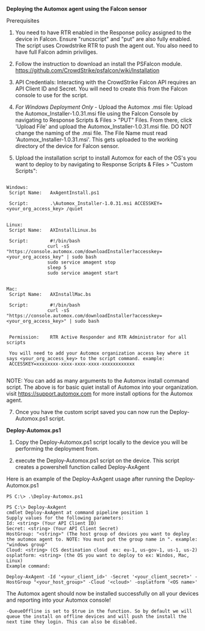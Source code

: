 **Deploying the Automox agent using the Falcon sensor**

Prerequisites

1. You need to have RTR enabled in the Response policy assigned to the device in Falcon. Ensure "runcscript" and "put" are also fully enabled. The script uses Crowdstrike RTR to push the agent out. You also need to have full Falcon admin priviliges.

2. Follow the instruction to download an install the PSFalcon module. https://github.com/CrowdStrike/psfalcon/wiki/Installation

3. API Credentials: Interacting with the CrowdStrike Falcon API requires an API Client ID and Secret. You will need to create this from the Falcon console to use for the script.

4. *For Windows Deployment Only* - Upload the Automox .msi file: Upload the Automox_Installer-1.0.31.msi file using the Falcon Console by navigating to Response Scripts & Files > "PUT" Files. From there, click 'Upload File' and upload the Automox_Installer-1.0.31.msi file. DO NOT change the naming of the .msi file. The File Name must read 'Automox_Installer-1.0.31.msi'. This gets uploaded to the working directory of the device for Falcon sensor. 

5. Upload the installation script to install Automox for each of the OS's you want to deploy to by navigating to Response Scripts & Files > "Custom Scripts":

 
 ```
 
 Windows:
  Script Name:   AxAgentInstall.ps1
 
  Script:        .\Automox_Installer-1.0.31.msi ACCESSKEY=<your_org_access_key> /quiet
  
 
 Linux:
  Script Name:   AXInstallLinux.bs
 
  Script:        #!/bin/bash
                curl -sS "https://console.automox.com/downloadInstaller?accesskey=<your_org_access_key" | sudo bash
                sudo service amagent stop
                sleep 5
                sudo service amagent start 
 
 
 Mac: 
  Script Name:   AXInstallMac.bs
 
  Script:        #!/bin/bash
                curl -sS "https://console.automox.com/downloadInstaller?accesskey=<your_org_access_key>" | sudo bash

 
  Permission:    RTR Active Responder and RTR Administrator for all scripts
  
  You will need to add your Automox organization access key where it says <your_org_access_key> to the script command. example:
  ACCESSKEY=xxxxxxxx-xxxx-xxxx-xxxx-xxxxxxxxxxxx
  
  ```

  NOTE: You can add as many arguments to the Automox install command script. The above is for basic quiet install of Automox into your organization. 
  visit https://support.automox.com for more install options for the Automox agent.
  

7. Once you have the custom script saved you can now run the Deploy-Automox.ps1 script.



**Deploy-Automox.ps1**
1. Copy the Deploy-Automox.ps1 script locally to the device you will be performing the deployment from.

2. execute the Deploy-Automox.ps1 script on the device. This script creates a powershell function called Deploy-AxAgent

  Here is an example of the Deploy-AxAgent usage after running the Deploy-Automox.ps1

  ```
  PS C:\> .\Deploy-Automox.ps1

  PS C:\> Deploy-AxAgent
  cmdlet Deploy-AxAgent at command pipeline position 1
  Supply values for the following parameters:
  Id: <string> (Your API Client ID)
  Secret: <string> (Your API Client Secret) 
  HostGroup: "<string>" (The host group of devices you want to deploy the automox agent to. NOTE: You must put the group name in ". example: "windows group"
  Cloud: <string> (CS destination cloud  ex: eu-1, us-gov-1, us-1, us-2)
  osplatform: <string> (the OS you want to deploy to ex: Windos, Mac, Linux)
  Example command:
  ```

  ```
  Deploy-AxAgent -Id '<your_client_id>' -Secret '<your_client_secret>' -HostGroup "<your_host_group>" -Cloud '<cloud>' -osplatform '<OS name>'
  ```

  The Automox agent should now be installed successfully on all your devices and reporting into your Automox console!

  ```
  -QueueOffline is set to $true in the function. So by default we will queue the install on offline devices and will push the install the next time they login. This can also be disabled.
